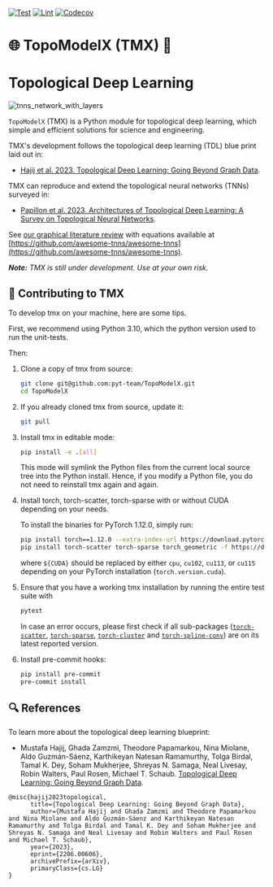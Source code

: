 [![Test](https://github.com/pyt-team/torch_topo/actions/workflows/test.yml/badge.svg)](https://github.com/pyt-team/torch_topo/actions/workflows/test.yml)
[![Lint](https://github.com/pyt-team/torch_topo/actions/workflows/lint.yml/badge.svg)](https://github.com/pyt-team/torch_topo/actions/workflows/lint.yml)
[![Codecov](https://codecov.io/gh/pyt-team/TopoModelX/branch/main/graph/badge.svg)](https://app.codecov.io/gh/pyt-team/TopoModelX)

# 🌐 TopoModelX (TMX) 🍩
# Topological Deep Learning

![tnns_network_with_layers](https://user-images.githubusercontent.com/8267869/234084036-f7d6585e-b7c2-4156-a825-cfa5b9658d71.png)

`TopoModelX` (TMX) is a Python module for topological deep learning, which simple and efficient solutions for science and engineering. 

TMX's development follows the topological deep learning (TDL) blue print laid out in:
- [Hajij et al. 2023. Topological Deep Learning: Going Beyond Graph Data](https://arxiv.org/abs/2206.00606). 

TMX can reproduce and extend the topological neural networks (TNNs) surveyed in:
- [Papillon et al. 2023. Architectures of Topological Deep Learning: A Survey on Topological Neural Networks](https://arxiv.org/abs/2304.10031).

See [our graphical literature review](https://github.com/pyt-team/TopoModelX/blob/main/topomodelx.jpeg) with equations available at [https://github.com/awesome-tnns/awesome-tnns](https://github.com/awesome-tnns/awesome-tnns).

_**Note:** TMX is still under development. Use at your own risk._

## 🦾 Contributing to TMX

To develop tmx on your machine, here are some tips.

First, we recommend using Python 3.10, which the python version used to run the unit-tests.

Then:

1. Clone a copy of tmx from source:

   ```bash
   git clone git@github.com:pyt-team/TopoModelX.git
   cd TopoModelX
   ```

2. If you already cloned tmx from source, update it:

   ```bash
   git pull
   ```

3. Install tmx in editable mode:

   ```bash
   pip install -e .[all]
   ```

   This mode will symlink the Python files from the current local source tree into the Python install. Hence, if you modify a Python file, you do not need to reinstall tmx again and again.

4. Install torch, torch-scatter, torch-sparse with or without CUDA depending on your needs.

      To install the binaries for PyTorch 1.12.0, simply run:
      ```bash
      pip install torch==1.12.0 --extra-index-url https://download.pytorch.org/whl/${CUDA}
      pip install torch-scatter torch-sparse torch_geometric -f https://data.pyg.org/whl/torch-1.12.0+${CUDA}.html
      ```

      where `${CUDA}` should be replaced by either `cpu`, `cu102`, `cu113`, or `cu115` depending on your PyTorch installation (`torch.version.cuda`).

5. Ensure that you have a working tmx installation by running the entire test suite with 

   ```bash
   pytest
   ```

   In case an error occurs, please first check if all sub-packages ([`torch-scatter`](https://github.com/rusty1s/pytorch_scatter), [`torch-sparse`](https://github.com/rusty1s/pytorch_sparse), [`torch-cluster`](https://github.com/rusty1s/pytorch_cluster) and [`torch-spline-conv`](https://github.com/rusty1s/pytorch_spline_conv)) are on its latest reported version.

6. Install pre-commit hooks:

   ```bash
   pip install pre-commit
   pre-commit install
   ```

## 🔍 References ##

To learn more about the topological deep learning blueprint:

- Mustafa Hajij, Ghada Zamzmi, Theodore Papamarkou, Nina Miolane, Aldo Guzmán-Sáenz, Karthikeyan Natesan Ramamurthy, Tolga Birdal, Tamal K. Dey, Soham Mukherjee, Shreyas N. Samaga, Neal Livesay, Robin Walters, Paul Rosen, Michael T. Schaub. [Topological Deep Learning: Going Beyond Graph Data](https://arxiv.org/abs/2206.00606).
```
@misc{hajij2023topological,
      title={Topological Deep Learning: Going Beyond Graph Data}, 
      author={Mustafa Hajij and Ghada Zamzmi and Theodore Papamarkou and Nina Miolane and Aldo Guzmán-Sáenz and Karthikeyan Natesan Ramamurthy and Tolga Birdal and Tamal K. Dey and Soham Mukherjee and Shreyas N. Samaga and Neal Livesay and Robin Walters and Paul Rosen and Michael T. Schaub},
      year={2023},
      eprint={2206.00606},
      archivePrefix={arXiv},
      primaryClass={cs.LG}
}
```
